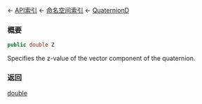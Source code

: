 ← [API索引](Api-Index) ← [命名空间索引](Namespace-Index) ← [QuaternionD](VRageMath.QuaternionD)

### 概要

```csharp
public double Z
```

Specifies the z-value of the vector component of the quaternion.

### 返回

[double](https://docs.microsoft.com/en-us/dotnet/api/System.Double?view=netframework-4.6)

